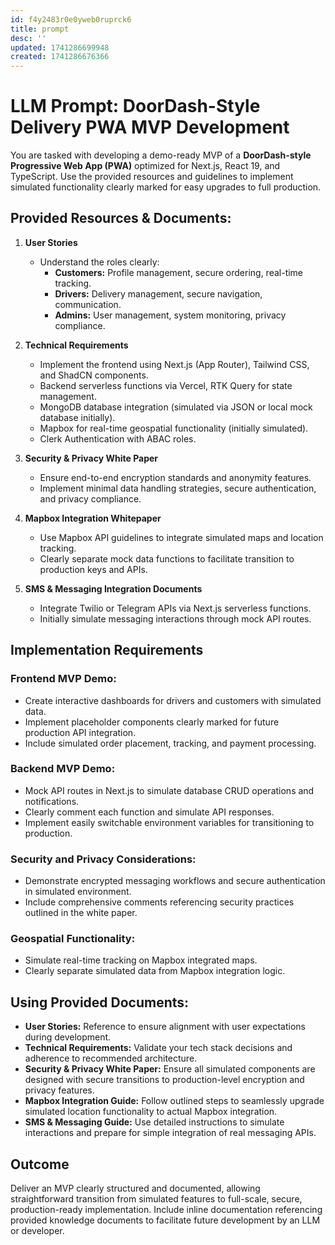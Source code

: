 ```yaml
---
id: f4y2483r0e0yweb0ruprck6
title: prompt
desc: ''
updated: 1741286699948
created: 1741286676366
---
```

# LLM Prompt: DoorDash-Style Delivery PWA MVP Development

You are tasked with developing a demo-ready MVP of a **DoorDash-style Progressive Web App (PWA)** optimized for Next.js, React 19, and TypeScript. Use the provided resources and guidelines to implement simulated functionality clearly marked for easy upgrades to full production.

## Provided Resources & Documents:

1. **User Stories**
   - Understand the roles clearly:
     - **Customers:** Profile management, secure ordering, real-time tracking.
     - **Drivers:** Delivery management, secure navigation, communication.
     - **Admins:** User management, system monitoring, privacy compliance.

2. **Technical Requirements**
   - Implement the frontend using Next.js (App Router), Tailwind CSS, and ShadCN components.
   - Backend serverless functions via Vercel, RTK Query for state management.
   - MongoDB database integration (simulated via JSON or local mock database initially).
   - Mapbox for real-time geospatial functionality (initially simulated).
   - Clerk Authentication with ABAC roles.

3. **Security & Privacy White Paper**
   - Ensure end-to-end encryption standards and anonymity features.
   - Implement minimal data handling strategies, secure authentication, and privacy compliance.

4. **Mapbox Integration Whitepaper**
   - Use Mapbox API guidelines to integrate simulated maps and location tracking.
   - Clearly separate mock data functions to facilitate transition to production keys and APIs.

5. **SMS & Messaging Integration Documents**
   - Integrate Twilio or Telegram APIs via Next.js serverless functions.
   - Initially simulate messaging interactions through mock API routes.

## Implementation Requirements

### Frontend MVP Demo:
- Create interactive dashboards for drivers and customers with simulated data.
- Implement placeholder components clearly marked for future production API integration.
- Include simulated order placement, tracking, and payment processing.

### Backend MVP Demo:
- Mock API routes in Next.js to simulate database CRUD operations and notifications.
- Clearly comment each function and simulate API responses.
- Implement easily switchable environment variables for transitioning to production.

### Security and Privacy Considerations:
- Demonstrate encrypted messaging workflows and secure authentication in simulated environment.
- Include comprehensive comments referencing security practices outlined in the white paper.

### Geospatial Functionality:
- Simulate real-time tracking on Mapbox integrated maps.
- Clearly separate simulated data from Mapbox integration logic.

## Using Provided Documents:
- **User Stories:** Reference to ensure alignment with user expectations during development.
- **Technical Requirements:** Validate your tech stack decisions and adherence to recommended architecture.
- **Security & Privacy White Paper:** Ensure all simulated components are designed with secure transitions to production-level encryption and privacy features.
- **Mapbox Integration Guide:** Follow outlined steps to seamlessly upgrade simulated location functionality to actual Mapbox integration.
- **SMS & Messaging Guide:** Use detailed instructions to simulate interactions and prepare for simple integration of real messaging APIs.

## Outcome
Deliver an MVP clearly structured and documented, allowing straightforward transition from simulated features to full-scale, secure, production-ready implementation. Include inline documentation referencing provided knowledge documents to facilitate future development by an LLM or developer.

